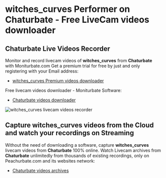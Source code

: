 # witches_curves Performer on Chaturbate - Free LiveCam videos downloader

## Chaturbate Live Videos Recorder

Monitor and record livecam videos of **witches_curves** from **Chaturbate** with Moniturbate.com
Get a premium trial for free by just and only registering with your Email address:
* [witches_curves Premium videos downloader](https://moniturbate.com/request-demo-licence-key.html)

Free livecam videos downloader - Moniturbate Software:
* [Chaturbate videos downloader](https://moniturbate.com/moniturbate-download-software.html)

![witches_curves livecam videos recorder](https://peachurnet.com/templates/moniturbate-software.png)


## Capture witches_curves videos from the Cloud and watch your recordings on Streaming

Without the need of downloading a software, capture **witches_curves** livecam videos from **Chaturbate** 100% online.
Watch Livecam archives from **Chaturbate** unlimitedly from thousands of existing recordings, only on Peachurbate.com and its websites network:
* [Chaturbate videos archives](https://peachurnet.com/)